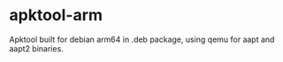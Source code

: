 # apktool-arm
Apktool built for debian arm64 in .deb package, using qemu for aapt and aapt2 binaries.
